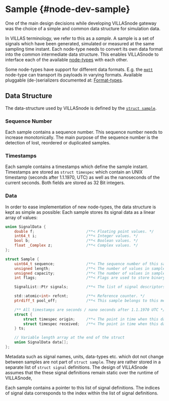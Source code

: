 # Sample {#node-dev-sample}

One of the main design decisions while developing VILLASnode gateway was the choice of a simple and common data structure for simulation data.

In VILLAS terminology, we refer to this as a _sample_. A sample is a set of signals which have been generated, simulated or measured at the same sampling time instant. Each node-type needs to convert its own data format into the common intermediate data structure.
This enables VILLASnode to interface each of the available [node-types](../nodes/index.md) with each other.

Some node-types have support for different data formats. E.g. the [`mqtt`](../nodes/mqtt.md) node-type can transport its payloads in varying formats.
Available pluggable (de-)serializers documented at: [Format-types](../formats/index.md).

## Data Structure

The data-structure used by VILLASnode is defined by the [`struct sample`](https://git.rwth-aachen.de/acs/public/villas/node/blob/master/include/villas/sample.h).

### Sequence Number

Each sample contains a sequence number. This sequence number needs to increase monotonically.
The main purpose of the sequence number is the detection of lost, reordered or duplicated samples.

### Timestamps

Each sample contains a timestamps which define the sample instant.
Timestamps are stored as `struct timespec` which contain an UNIX timestamp (seconds after 1.1.1970, UTC) as well as the nanoseconds of the current seconds. Both fields are stored as 32 Bit integers.

### Data

In order to ease implementation of new node-types, the data structure is kept as simple as possible:
Each sample stores its signal data as a linear array of values:

```c
union SignalData {
    double f;			            /**< Floating point values. */
    int64_t i;			            /**< Integer values. */
    bool b;				            /**< Boolean values. */
    float _Complex z;	            /**< Complex values. */
};

struct Sample {
    uint64_t sequence;			    /**< The sequence number of this sample. */
    unsigned length;			    /**< The number of values in sample::values which are valid. */
    unsigned capacity;			    /**< The number of values in sample::values for which memory is reserved. */
    int flags;                      /**< Flags are used to store binary properties of a sample. */

    SignalList::Ptr signals;	    /**< The list of signal descriptors. */

    std::atomic<int> refcnt;	    /**< Reference counter. */
    ptrdiff_t pool_off;			    /**< This sample belongs to this memory pool (relative pointer). See sample_pool(). */

    /** All timestamps are seconds / nano seconds after 1.1.1970 UTC */
    struct {
        struct timespec origin;		/**< The point in time when this data was sampled. */
        struct timespec received;	/**< The point in time when this data was received. */
    } ts;

    // Variable length array at the end of the struct
    union SignalData data[];
};
```

Metadata such as signal names, units, data-types etc. which dot not change between samples are not part of `struct sample`.
They are rather stored in a separate list of `struct signal` definitions.
The design of VILLASnode assumes that the these signal definitions remain static over the runtime of VILLASnode,

Each sample contains a pointer to this list of signal definitions.
The indices of signal data corresponds to the index within the list of signal definitions.
